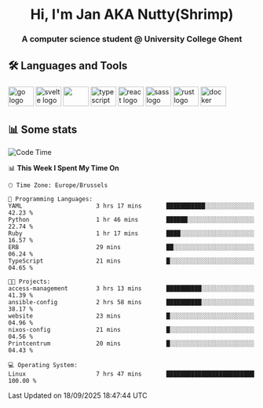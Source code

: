 <h1 align="center">Hi, I'm Jan AKA Nutty(Shrimp)</h1>
<h3 align="center">A computer science student @ University College Ghent</h3>

<h2 align="left">🛠️ Languages and Tools</h2>

###

<div align="left">
  <img src="https://cdn.jsdelivr.net/gh/devicons/devicon/icons/go/go-original.svg" height="40" width="52" alt="go logo"  />
  <img src="https://cdn.jsdelivr.net/gh/devicons/devicon@latest/icons/svelte/svelte-original.svg"  height="40" width="52" alt="svelte logo" />
  <img src="https://cdn.jsdelivr.net/gh/devicons/devicon@latest/icons/tailwindcss/tailwindcss-original.svg" height="40" width="52" />
  <img src="https://cdn.jsdelivr.net/gh/devicons/devicon/icons/typescript/typescript-original.svg" height="40" width="52" alt="typescript logo"  />
  <img src="https://cdn.jsdelivr.net/gh/devicons/devicon/icons/react/react-original.svg" height="40" width="52" alt="react logo"  />
  <img src="https://cdn.jsdelivr.net/gh/devicons/devicon/icons/sass/sass-original.svg" height="40" width="52" alt="sass logo"  />
  <img src="https://cdn.jsdelivr.net/gh/devicons/devicon@latest/icons/rust/rust-original.svg" height="40" width="52" alt="rust logo" />
  <img src="https://cdn.jsdelivr.net/gh/devicons/devicon/icons/docker/docker-original.svg" height="40" width="52" alt="docker logo"  />
</div>

<h2>📊 Some stats</h2>

<!--START_SECTION:waka-->
![Code Time](http://img.shields.io/badge/Code%20Time-6%2C309%20hrs%2022%20mins-blue)

📊 **This Week I Spent My Time On** 

```text
🕑︎ Time Zone: Europe/Brussels

💬 Programming Languages: 
YAML                     3 hrs 17 mins       ███████████░░░░░░░░░░░░░░   42.23 % 
Python                   1 hr 46 mins        ██████░░░░░░░░░░░░░░░░░░░   22.74 % 
Ruby                     1 hr 17 mins        ████░░░░░░░░░░░░░░░░░░░░░   16.57 % 
ERB                      29 mins             ██░░░░░░░░░░░░░░░░░░░░░░░   06.24 % 
TypeScript               21 mins             █░░░░░░░░░░░░░░░░░░░░░░░░   04.65 % 

🐱‍💻 Projects: 
access-management        3 hrs 13 mins       ██████████░░░░░░░░░░░░░░░   41.39 % 
ansible-config           2 hrs 58 mins       ██████████░░░░░░░░░░░░░░░   38.17 % 
website                  23 mins             █░░░░░░░░░░░░░░░░░░░░░░░░   04.96 % 
nixos-config             21 mins             █░░░░░░░░░░░░░░░░░░░░░░░░   04.56 % 
Printcentrum             20 mins             █░░░░░░░░░░░░░░░░░░░░░░░░   04.43 % 

💻 Operating System: 
Linux                    7 hrs 47 mins       █████████████████████████   100.00 % 
```


 Last Updated on 18/09/2025 18:47:44 UTC
<!--END_SECTION:waka-->
